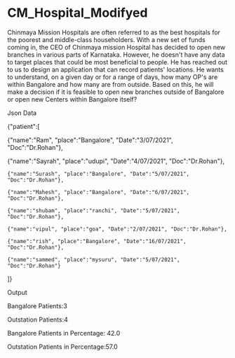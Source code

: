 # CM_Hospital_Modifyed
Chinmaya Mission Hospitals are often referred to as the best hospitals for the poorest and middle-class householders. With a new set of funds coming in, the CEO of Chinmaya mission Hospital has decided to open new branches in various parts of Karnataka. However, he doesn't have any data to target places that could be most beneficial to people. He has reached out to us to design an application that can record patients' locations. He wants to understand, on a given day or for a range of days, how many OP's are within Bangalore and how many are from outside. Based on this, he will make a decision if it is feasible to open new branches outside of Bangalore or open new Centers within Bangalore itself?

Json Data

{"patient":[    

  {"name":"Ram", "place":"Bangalore", "Date":"3/07/2021", "Doc":"Dr.Rohan"},  
      
  {"name":"Sayrah", "place":"udupi", "Date":"4/07/2021", "Doc":"Dr.Rohan"},
        
	{"name":"Surash", "place":"Bangalore", "Date":"5/07/2021", "Doc":"Dr.Rohan"},
  
	{"name":"Mahesh", "place":"Bangalore", "Date":"6/07/2021", "Doc":"Dr.Rohan"},
  
	{"name":"shubam", "place":"ranchi", "Date":"5/07/2021", "Doc":"Dr.Rohan"},
  
	{"name":"vipul", "place":"goa", "Date":"2/07/2021", "Doc":"Dr.Rohan"},
  
	{"name":"rish", "place":"Bangalore", "Date":"16/07/2021", "Doc":"Dr.Rohan"},
  
	{"name":"sammed", "place":"mysuru", "Date":"5/07/2021", "Doc":"Dr.Rohan"}
  
]}  

Output

Bangalore Patients:3

Outstation  Patients:4

Bangalore Patients in Percentage: 42.0

Outstation  Patients in Percentage:57.0
